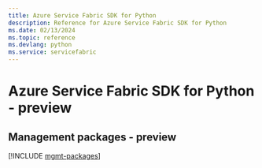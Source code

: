 ```yaml
---
title: Azure Service Fabric SDK for Python
description: Reference for Azure Service Fabric SDK for Python
ms.date: 02/13/2024
ms.topic: reference
ms.devlang: python
ms.service: servicefabric
---
```

# Azure Service Fabric SDK for Python - preview

## Management packages - preview
[!INCLUDE [mgmt-packages](service-fabric-mgmt-index.md)]